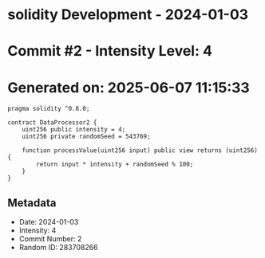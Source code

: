 ﻿# solidity Development - 2024-01-03
# Commit #2 - Intensity Level: 4
# Generated on: 2025-06-07 11:15:33
```solidity
pragma solidity ^0.8.0;

contract DataProcessor2 {
    uint256 public intensity = 4;
    uint256 private randomSeed = 543769;

    function processValue(uint256 input) public view returns (uint256) {
        return input * intensity + randomSeed % 100;
    }
}
```
## Metadata
- Date: 2024-01-03
- Intensity: 4
- Commit Number: 2
- Random ID: 283708266
